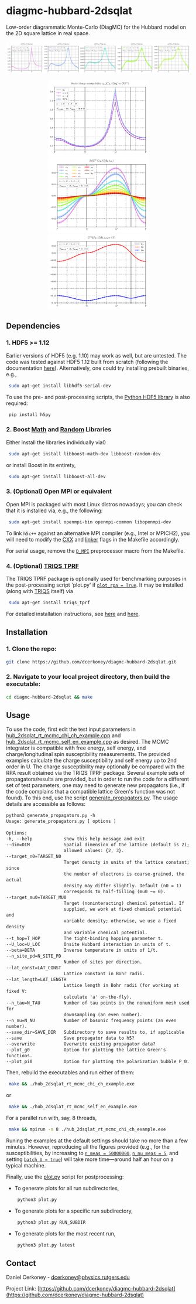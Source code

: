 # diagmc-hubbard-2dsqlat
Low-order diagrammatic Monte-Carlo (DiagMC) for the Hubbard model on the 2D square lattice in real space.

![alt text](https://github.com/dcerkoney/diagmc-hubbard-2dsqlat/blob/779b25f5414ce13ac169260bd66a82eafba893a1/results/chi_ch_examples/beta=10,%20U=1/chi_2_ch_2dsqhub_run_1624927311.png?raw=true)

<p align="middle">
  <img src="https://github.com/dcerkoney/diagmc-hubbard-2dsqlat/blob/779b25f5414ce13ac169260bd66a82eafba893a1/results/chi_ch_examples/beta=10,%20U=1/static_chi_ch_2dsqhub_run_1624927311.png?raw=true" width="276" />
  <img src="https://github.com/dcerkoney/diagmc-hubbard-2dsqlat/blob/779b25f5414ce13ac169260bd66a82eafba893a1/results/self_en_examples/beta=2,%20U=2/re_sigma_2_2dsqhub_run_1625109804.png?raw=true" width="276" /> 
  <img src="https://github.com/dcerkoney/diagmc-hubbard-2dsqlat/blob/779b25f5414ce13ac169260bd66a82eafba893a1/results/self_en_examples/beta=2,%20U=2/sigma_2_iom0_2dsqhub_run_1625109804.png?raw=true" width="276" />
</p>


<!-- DEPENDENCIES -->
## Dependencies

### 1. HDF5 >= 1.12

Earlier versions of HDF5 (e.g. 1.10) may work as well, but are untested. The code was tested against HDF5 1.12 built from scratch (following the documentation [here](https://portal.hdfgroup.org/display/support/HDF5+1.12.0)). Alternatively, one could try installing prebuilt binaries, e.g.,
   ```sh
    sudo apt-get install libhdf5-serial-dev
   ```
To use the pre- and post-processing scripts, the [Python HDF5 library](https://docs.h5py.org/en/stable/quick.html) is also required:
   ```sh
    pip install h5py
   ```
### 2. Boost [Math](https://www.boost.org/doc/libs/1_76_0/libs/math/doc/html/index.html) and [Random](https://www.boost.org/doc/libs/1_76_0/doc/html/boost_random.html) Libraries

Either install the libraries individually via0
   ```sh
    sudo apt-get install libboost-math-dev libboost-random-dev
   ```
or install Boost in its entirety,
   ```sh
    sudo apt-get install libboost-all-dev
   ```
### 3. (Optional) Open MPI or equivalent
Open MPI is packaged with most Linux distros nowadays; you can check that it is installed via, e.g., the following:
   ```sh
    sudo apt-get install openmpi-bin openmpi-common libopenmpi-dev
   ```
To link `h5c++` against an alternative MPI compiler (e.g., Intel or MPICH2), you will need to modify the [CXX](https://github.com/dcerkoney/diagmc-hubbard-2dsqlat/blob/e00ea5a7d17f2076fe5889a23ca7152f3c5846d3/build/Makefile#L9) and [linker](https://github.com/dcerkoney/diagmc-hubbard-2dsqlat/blob/e00ea5a7d17f2076fe5889a23ca7152f3c5846d3/build/Makefile#L10) flags in the Makefile accordingly.

For serial usage, remove the [`D_MPI`](https://github.com/dcerkoney/diagmc-hubbard-2dsqlat/blob/e00ea5a7d17f2076fe5889a23ca7152f3c5846d3/build/Makefile#L2) preprocessor macro from the Makefile.

### 4. (Optional) [TRIQS TPRF](https://triqs.github.io/tprf/latest/)

The TRIQS TPRF package is optionally used for benchmarking purposes in the post-processing script 'plot.py' if [`plot_rpa = True`](https://github.com/dcerkoney/diagmc-hubbard-2dsqlat/blob/d8035967acc7e31e4fbbbb16093cc0b762f5004a/plot.py#L888). It may be installed (along with [TRIQS](https://triqs.github.io/triqs/latest/) itself) via
   ```sh
    sudo apt-get install triqs_tprf
   ```
For detailed installation instructions, see [here](https://triqs.github.io/tprf/latest/install.html) and [here](https://triqs.github.io/triqs/latest/install.html).


<!-- INSTALLATION -->
## Installation

### 1. Clone the repo:
   ```sh
   git clone https://github.com/dcerkoney/diagmc-hubbard-2dsqlat.git
   ```
### 2. Navigate to your local project directory, then build the executable:
   ```sh
   cd diagmc-hubbard-2dsqlat && make
   ```
   

<!-- USAGE -->
## Usage

To use the code, first edit the test input parameters in [hub_2dsqlat_rt_mcmc_chi_ch_example.cpp](src/hub_2dsqlat_rt_mcmc_chi_ch_example.cpp) and [hub_2dsqlat_rt_mcmc_self_en_example.cpp](src/hub_2dsqlat_rt_mcmc_self_en_example.cpp) as desired. The MCMC integrator is compatible with free energy, self energy, and charge/longitudinal spin susceptibility measurements. The provided examples calculate the charge susceptibility and self energy up to 2nd order in U. The charge susceptibility may optionally be compared with the RPA result obtained via the TRIQS TPRF package. Several example sets of propagators/results are provided, but in order to run the code for a different set of test parameters, one may need to generate new propagators (i.e., if the code complains that a compatible lattice Green's function was not found). To this end, use the script [generate_propagators.py](generate_propagators.py). The usage details are accessible as follows:
   ```
python3 generate_propagators.py -h
Usage: generate_propagators.py [ options ]

Options:
  -h, --help            show this help message and exit
  --dim=DIM             Spatial dimension of the lattice (default is 2);
                         allowed values: {2, 3}.
  --target_n0=TARGET_N0
                         Target density in units of the lattice constant; since
                         the number of electrons is coarse-grained, the actual
                         density may differ slightly. Default (n0 = 1)
                         corresponds to half-filling (mu0 ~= 0).
  --target_mu0=TARGET_MU0
                         Target (noninteracting) chemical potential. If
                         supplied, we work at fixed chemical potential and
                         variable density; otherwise, we use a fixed density
                         and variable chemical potential.
  --t_hop=T_HOP         The tight-binding hopping parameter t.
  --U_loc=U_LOC         Onsite Hubbard interaction in units of t.
  --beta=BETA           Inverse temperature in units of 1/t.
  --n_site_pd=N_SITE_PD
                         Number of sites per direction.
  --lat_const=LAT_CONST
                         Lattice constant in Bohr radii.
  --lat_length=LAT_LENGTH
                         Lattice length in Bohr radii (for working at fixed V:
                         calculate 'a' on-the-fly).
  --n_tau=N_TAU         Number of tau points in the nonuniform mesh used for
                         downsampling (an even number).
  --n_nu=N_NU           Number of bosonic frequency points (an even number).
  --save_dir=SAVE_DIR   Subdirectory to save results to, if applicable
  --save                Save propagator data to h5?
  --overwrite           Overwrite existing propagator data?
  --plot_g0             Option for plotting the lattice Green's functions.
  --plot_pi0            Option for plotting the polarization bubble P_0.
   ```
Then, rebuild the executables and run either of them:
   ```sh
    make && ./hub_2dsqlat_rt_mcmc_chi_ch_example.exe
   ```
or
   ```sh
    make && ./hub_2dsqlat_rt_mcmc_self_en_example.exe
   ```
For a parallel run with, say, 8 threads,
   ```sh
    make && mpirun -n 8 ./hub_2dsqlat_rt_mcmc_chi_ch_example.exe
   ```

Runing the examples at the default settings should take no more than a few minutes.
However, reproducing all the figures provided (e.g., for the susceptibilities, by increasing to [`n_meas = 50000000`](https://github.com/dcerkoney/diagmc-hubbard-2dsqlat/blob/d8035967acc7e31e4fbbbb16093cc0b762f5004a/src/hub_2dsqlat_rt_mcmc_chi_ch_example.cpp#L21), [`n_nu_meas = 5`](https://github.com/dcerkoney/diagmc-hubbard-2dsqlat/blob/d8035967acc7e31e4fbbbb16093cc0b762f5004a/src/hub_2dsqlat_rt_mcmc_chi_ch_example.cpp#L23), and setting [`batch_U = true`](https://github.com/dcerkoney/diagmc-hubbard-2dsqlat/blob/d8035967acc7e31e4fbbbb16093cc0b762f5004a/src/hub_2dsqlat_rt_mcmc_chi_ch_example.cpp#L19)) will take more time—around half an hour on a typical machine.

Finally, use the [plot.py](plot.py) script for postprocessing:
* To generate plots for all run subdirectories,
   ```sh
    python3 plot.py
   ```
* To generate plots for a specific run subdirectory,
   ```sh
    python3 plot.py RUN_SUBDIR
   ```
* To generate plots for the most recent run,
   ```sh
    python3 plot.py latest
   ```


<!-- CONTACT -->
## Contact

Daniel Cerkoney - dcerkoney@physics.rutgers.edu

Project Link: [https://github.com/dcerkoney/diagmc-hubbard-2dsqlat](https://github.com/dcerkoney/diagmc-hubbard-2dsqlat)
